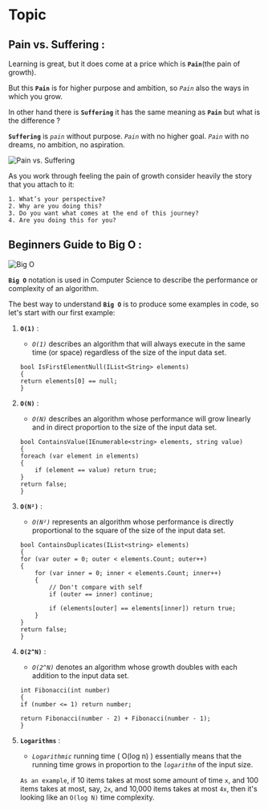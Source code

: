 # Topic

## Pain vs. Suffering :
Learning  is great, but it does come at a price which is **`Pain`**(the pain of growth).

But this **`Pain`** is for higher purpose and ambition, so *`Pain`* also the ways in which you grow.

In other hand there is **`Suffering`** it has the same meaning as **`Pain`** but what is the difference ?

**`Suffering`** is *`pain`* without purpose. *`Pain`* with no higher goal. *`Pain`* with no dreams, no ambition, no aspiration.

![Pain vs. Suffering](https://excellentjourney.files.wordpress.com/2015/07/screen-shot-2015-07-29-at-4-23-55-pm.png)

As you work through feeling the pain of growth consider heavily the story that you attach to it:

    1. What’s your perspective?
    2. Why are you doing this?
    3. Do you want what comes at the end of this journey?
    4. Are you doing this for you?

## Beginners Guide to Big O :

![Big O](https://www.educative.io/v2api/editorpage/5870871921033216/image/6036875259150336)

**`Big O`** notation is used in Computer Science to describe the performance or complexity of an algorithm.

The best way to understand **`Big O`** is to produce some examples in code, so let's start with our first example:

1. **`O(1)`** :
    * *`O(1)`* describes an algorithm that will always execute in the same time (or space) regardless of the size of the input data set.

    ```
    bool IsFirstElementNull(IList<String> elements)
    {
    return elements[0] == null;
    }
    ```

2. **`O(N)`** :
    * *`O(N)`* describes an algorithm whose performance will grow linearly and in direct proportion to the size of the input data set.

    ```
    bool ContainsValue(IEnumerable<string> elements, string value)
    {
    foreach (var element in elements)
    {
        if (element == value) return true; 
    }     
    return false; 
    }
    ```
3. **`O(N²)`** :
    * *`O(N²)`* represents an algorithm whose performance is directly proportional to the square of the size of the input data set.

    ```
    bool ContainsDuplicates(IList<string> elements)
    {
    for (var outer = 0; outer < elements.Count; outer++) 
    {
        for (var inner = 0; inner < elements.Count; inner++) 
        { 
            // Don't compare with self 
            if (outer == inner) continue;             
            
            if (elements[outer] == elements[inner]) return true; 
        }
    }    
    return false;
    }
    ```
4. **`O(2^N)`** :
    * *`O(2^N)`* denotes an algorithm whose growth doubles with each addition to the input data set.

    ```
    int Fibonacci(int number)
    {
    if (number <= 1) return number;
       
    return Fibonacci(number - 2) + Fibonacci(number - 1); 
    }
    ```
5. **`Logarithms`** :
    * *`Logarithmic`* running time ( O(log n) ) essentially means that the running time grows in proportion to the *`logarithm`* of the input size.

    `As an example`, if 10 items takes at most some amount of time `x`, and 100 items takes at most, say, `2x`, and 10,000 items takes at most `4x`, then it's looking like an `O(log N)` time complexity.